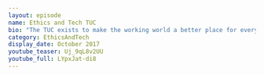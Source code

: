 ```yaml
---
layout: episode
name: Ethics and Tech TUC
bio: "The TUC exists to make the working world a better place for everyone. We bring together more than 5.6 million working people who make up our 50 member unions."
category: EthicsAndTech
display_date: October 2017
youtube_teaser: Uj_9qL8v2UU
youtube_full: LYpxJat-di8
---
```

